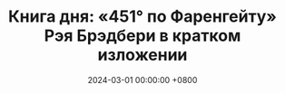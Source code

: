 ---
title: "Книга дня: «451° по Фаренгейту» Рэя Брэдбери в кратком изложении"
description: >-
  Боритесь с цензурой! Обзор книги "451 по Фаренгейту": антиутопия о силе знаний и свободе мысли.
date: 2024-03-01 00:00:00 +0800
categories: [Мышление, Конспекты-книг]
tags:
  [
    451-по-фаренгейту,
    рэй-брэдбери,
    антиутопия,
    цензура,
    свобода-знаний,
    критическое-мышление,
    классическая-литература,
    общественные-проблемы,
    литературный-анализ,
    запрещённые-книги,
    сила-знаний,
    конформизм,
    интеллектуальная-свобода,
    дистопия,
    социальная-критика
  ]
image:
alt: Обложка книги 451 по Фаренгейту Рэя Брэдбери
fallback:
  -
  # Replace with the URL of your backup image
  -
  # Replace with the URL of your backup image
---